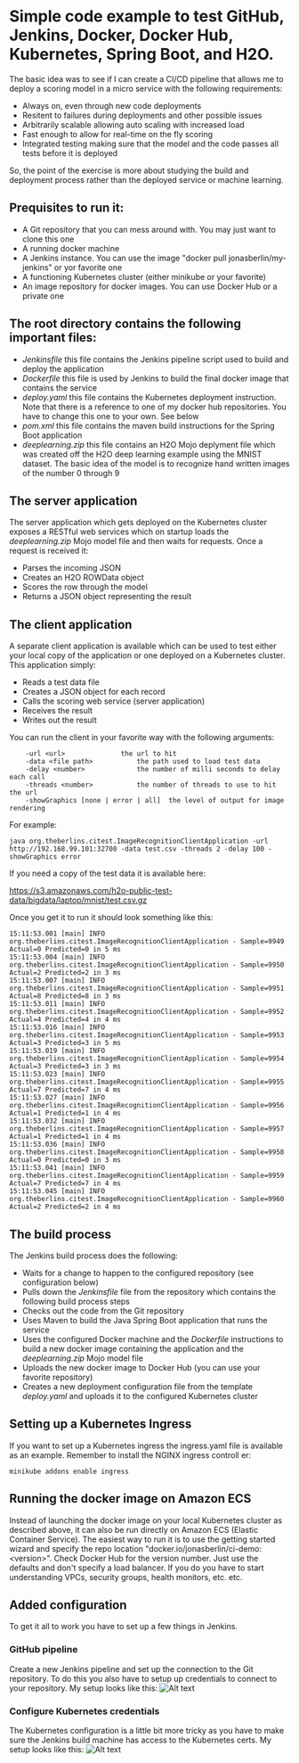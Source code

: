 # Simple code example to test GitHub, Jenkins, Docker, Docker Hub, Kubernetes, Spring Boot, and H2O.
The basic idea was to see if I can create a CI/CD pipeline that allows me to deploy a scoring model in a micro service with the following requirements:
  * Always on, even through new code deployments
  * Resitent to failures during deployments and other possible issues
  * Arbitrarily scalable allowing auto scaling with increased load
  * Fast enough to allow for real-time on the fly scoring
  * Integrated testing making sure that the model and the code passes all tests before it is deployed

So, the point of the exercise is more about studying the build and deployment process rather than the deployed service or machine learning.

## Prequisites to run it:
  * A Git repository that you can mess around with. You may just want to clone this one
  * A running docker machine
  * A Jenkins instance. You can use the image "docker pull jonasberlin/my-jenkins" or yor favorite one
  * A functioning Kubernetes cluster (either minikube or your favorite)
  * An image repository for docker images. You can use Docker Hub or a private one

## The root directory contains the following important files:
  * _Jenkinsfile_ this file contains the Jenkins pipeline script used to build and deploy the application
  * _Dockerfile_ this file is used by Jenkins to build the final docker image that contains the service
  * _deploy.yaml_ this file contains the Kubernetes deployment instruction. Note that there is a reference to one of my docker hub repositories. You have to change this one to your own. See below
  * _pom.xml_ this file contains the maven build instructions for the Spring Boot application
  * _deeplearning.zip_ this file contains an H2O Mojo deplyment file which was created off the H2O deep learning example using the MNIST dataset. The basic idea of the model is to recognize hand written images of the number 0 through 9
  
## The server application
The server application which gets deployed on the Kubernetes cluster exposes a RESTful web services which on startup loads the _deeplearning.zip_ Mojo model file and then waits for requests. Once a request is received it:
  * Parses the incoming JSON
  * Creates an H2O ROWData object
  * Scores the row through the model
  * Returns a JSON object representing the result
  
## The client application
A separate client application is available which can be used to test either your local copy of the application or one deployed on a Kubernetes cluster. This application simply:
  * Reads a test data file
  * Creates a JSON object for each record
  * Calls the scoring web service (server application)
  * Receives the result
  * Writes out the result
  
You can run the client in your favorite way with the following arguments:

		-url <url> 				the url to hit
		-data <file path> 			the path used to load test data
		-delay <number>				the number of milli seconds to delay each call
		-threads <number>			the number of threads to use to hit the url
		-showGraphics [none | error | all]	the level of output for image rendering

For example:

```
java org.theberlins.citest.ImageRecognitionClientApplication -url http://192.168.99.101:32700 -data test.csv -threads 2 -delay 100 -showGraphics error
```

If you need a copy of the test data it is available here:

https://s3.amazonaws.com/h2o-public-test-data/bigdata/laptop/mnist/test.csv.gz

Once you get it to run it should look something like this:

```
15:11:53.001 [main] INFO org.theberlins.citest.ImageRecognitionClientApplication - Sample=9949 Actual=0 Predicted=0 in 5 ms
15:11:53.004 [main] INFO org.theberlins.citest.ImageRecognitionClientApplication - Sample=9950 Actual=2 Predicted=2 in 3 ms
15:11:53.007 [main] INFO org.theberlins.citest.ImageRecognitionClientApplication - Sample=9951 Actual=8 Predicted=8 in 3 ms
15:11:53.011 [main] INFO org.theberlins.citest.ImageRecognitionClientApplication - Sample=9952 Actual=4 Predicted=4 in 4 ms
15:11:53.016 [main] INFO org.theberlins.citest.ImageRecognitionClientApplication - Sample=9953 Actual=3 Predicted=3 in 5 ms
15:11:53.019 [main] INFO org.theberlins.citest.ImageRecognitionClientApplication - Sample=9954 Actual=3 Predicted=3 in 3 ms
15:11:53.023 [main] INFO org.theberlins.citest.ImageRecognitionClientApplication - Sample=9955 Actual=7 Predicted=7 in 4 ms
15:11:53.027 [main] INFO org.theberlins.citest.ImageRecognitionClientApplication - Sample=9956 Actual=1 Predicted=1 in 4 ms
15:11:53.032 [main] INFO org.theberlins.citest.ImageRecognitionClientApplication - Sample=9957 Actual=1 Predicted=1 in 4 ms
15:11:53.036 [main] INFO org.theberlins.citest.ImageRecognitionClientApplication - Sample=9958 Actual=0 Predicted=0 in 3 ms
15:11:53.041 [main] INFO org.theberlins.citest.ImageRecognitionClientApplication - Sample=9959 Actual=7 Predicted=7 in 4 ms
15:11:53.045 [main] INFO org.theberlins.citest.ImageRecognitionClientApplication - Sample=9960 Actual=2 Predicted=2 in 4 ms
```

## The build process
The Jenkins build process does the following:
  * Waits for a change to happen to the configured repository (see configuration below)
  * Pulls down the _Jenkinsfile_ file from the repository which contains the following build process steps
  * Checks out the code from the Git repository
  * Uses Maven to build the Java Spring Boot application that runs the service
  * Uses the configured Docker machine and the _Dockerfile_ instructions to build a new docker image containing the application and the _deeplearning.zip_ Mojo model file
  * Uploads the new docker image to Docker Hub (you can use your favorite repository)
  * Creates a new deployment configuration file from the template _deploy.yaml_ and uploads it to the configured Kubernetes cluster

## Setting up a Kubernetes Ingress
If you want to set up a Kubernetes ingress the ingress.yaml file is available as an example. Remember to install the NGINX ingress controll
er:
```
minikube addons enable ingress
```
## Running the docker image on Amazon ECS
Instead of launching the docker image on your local Kubernetes cluster as described above, it can also be run directly on Amazon ECS (Elastic Container Service). The easiest way to run it is to use the getting started wizard and specify the repo location "docker.io/jonasberlin/ci-demo:\<version\>". Check Docker Hub for the version number. Just use the defaults and don't specify a load balancer. If you do you have to start understanding VPCs, security groups, health monitors, etc. etc.

## Added configuration
To get it all to work you have to set up a few things in Jenkins.

### GitHub pipeline
Create a new Jenkins pipeline and set up the connection to the Git repository. To do this you also have to setup up credentials to connect to your repository. My setup looks like this: 
![Alt text](https://github.com/jonasberlinma/ci-demo/blob/master/images/Pipeline.png)

### Configure Kubernetes credentials
The Kubernetes configuration is a little bit more tricky as you have to make sure the Jenkins build machine has access to the Kubernetes certs. My setup looks like this:
![Alt text](https://github.com/jonasberlinma/ci-demo/blob/master/images/KubeCreds.png)
